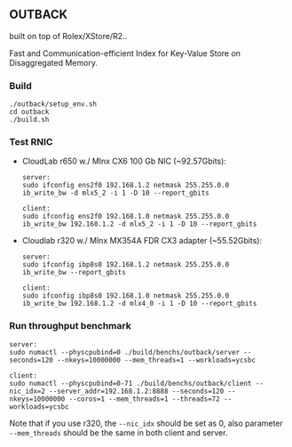 ## OUTBACK
built on top of Rolex/XStore/R2..

Fast and Communication-efficient Index for Key-Value Store on Disaggregated Memory.

### Build
```
./outback/setup_env.sh
cd outback
./build.sh
```

### Test RNIC
* CloudLab r650 w./ Mlnx CX6 100 Gb NIC (~92.57Gbits):
    ```
    server:
    sudo ifconfig ens2f0 192.168.1.2 netmask 255.255.0.0
    ib_write_bw -d mlx5_2 -i 1 -D 10 --report_gbits
    ```
    ```
    client:
    sudo ifconfig ens2f0 192.168.1.0 netmask 255.255.0.0
    ib_write_bw 192.168.1.2 -d mlx5_2 -i 1 -D 10 --report_gbits
    ```
* Cloudlab r320 w./ Mlnx MX354A FDR CX3 adapter (~55.52Gbits):
    ```
    server:
    sudo ifconfig ibp8s0 192.168.1.2 netmask 255.255.0.0
    ib_write_bw --report_gbits
    ```
    ```
    client:
    sudo ifconfig ibp8s0 192.168.1.0 netmask 255.255.0.0
    ib_write_bw 192.168.1.2 -d mlx4_0 -i 1 -D 10 --report_gbits
    ```

### Run throughput benchmark
```
server:
sudo numactl --physcpubind=0 ./build/benchs/outback/server --seconds=120 --nkeys=10000000 --mem_threads=1 --workloads=ycsbc

```
``` 
client:
sudo numactl --physcpubind=0-71 ./build/benchs/outback/client --nic_idx=2 --server_addr=192.168.1.2:8888 --seconds=120 --nkeys=10000000 --coros=1 --mem_threads=1 --threads=72 --workloads=ycsbc
```
Note that if you use r320, the ```--nic_idx``` should be set as 0, also parameter ```--mem_threads``` should be the same in both client and server. 
